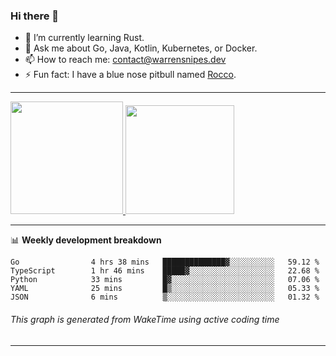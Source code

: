 ### Hi there 👋

- 🌱 I’m currently learning Rust.
- 💬 Ask me about Go, Java, Kotlin, Kubernetes, or Docker.
- 📫 How to reach me: contact@warrensnipes.dev
- ⚡ Fun fact: I have a blue nose pitbull named [Rocco](https://i.imgur.com/iLsSCKu.jpg).

-------


<a href="https://github.com/LockedThread/LockedThread">
  <img height="180em" src="https://github-readme-stats.vercel.app/api?username=LockedThread&theme=transparent&bg_color=00000000&show_icons=true&count_private=true" />
  <img height="174em" src="https://github-readme-stats.vercel.app/api/top-langs?username=LockedThread&theme=transparent&layout=compact&hide_progress=true&bg_color=00000000" />
  </a>

-------

📊 **Weekly development breakdown**
<!--START_SECTION:waka-->

```text
Go                4 hrs 38 mins   ██████████████▓░░░░░░░░░░   59.12 %
TypeScript        1 hr 46 mins    █████▓░░░░░░░░░░░░░░░░░░░   22.68 %
Python            33 mins         █▓░░░░░░░░░░░░░░░░░░░░░░░   07.06 %
YAML              25 mins         █▒░░░░░░░░░░░░░░░░░░░░░░░   05.33 %
JSON              6 mins          ▒░░░░░░░░░░░░░░░░░░░░░░░░   01.32 %
```

<!--END_SECTION:waka-->
###### *This graph is generated from WakeTime using active coding time*
-------

